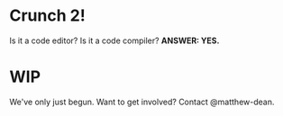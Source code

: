 Crunch 2!
=======

Is it a code editor? Is it a code compiler? **ANSWER: YES.**

WIP
===
We've only just begun. Want to get involved? Contact @matthew-dean.


